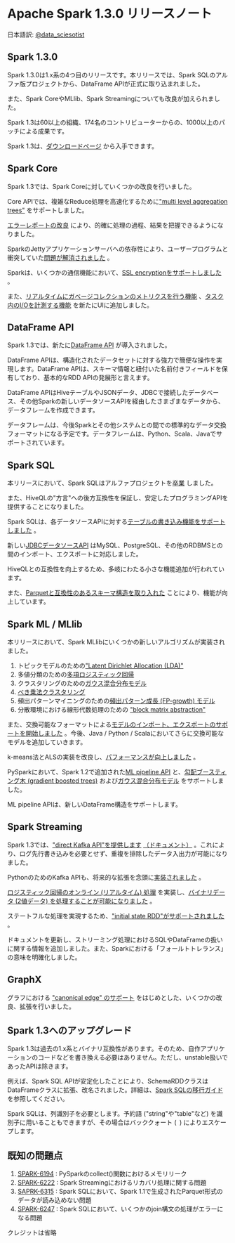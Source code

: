 # Apache Spark 1.3.0 リリースノート

日本語訳: [@data_sciesotist](https://twitter.com/data_sciesotist)

## Spark 1.3.0
Spark 1.3.0は1.x系の4つ目のリリースです。本リリースでは、Spark SQLのアルファ版プロジェクトから、DataFrame APIが正式に取り込まれました。

また、Spark CoreやMLlib、Spark Streamingについても改良が加えられました。

Spark 1.3は60以上の組織、174名のコントリビューターからの、1000以上のパッチによる成果です。

Spark 1.3は、[ダウンロードページ](https://spark.apache.org/downloads.html) から入手できます。

## Spark Core
Spark 1.3では、Spark Coreに対していくつかの改良を行いました。

Core APIでは、複雑なReduce処理を高速化するために["multi level aggregation trees"](https://issues.apache.org/jira/browse/SPARK-5430) をサポートしました。

[エラーレポートの改良](https://issues.apache.org/jira/browse/SPARK-5063) により、的確に処理の過程、結果を把握できるようになりました。

SparkのJettyアプリケーションサーバへの依存性により、ユーザープログラムと衝突していた[問題が解消されました](https://issues.apache.org/jira/browse/SPARK-3996) 。

Sparkは、いくつかの通信機能において、[SSL encryptionをサポートしました](https://issues.apache.org/jira/browse/SPARK-3883) 。

また、[リアルタイムにガベージコレクションのメトリクスを行う機能](https://issues.apache.org/jira/browse/SPARK-3428) 、[タスク内のI/Oを計測する機能](https://issues.apache.org/jira/browse/SPARK-4874) を新たにUIに追加しました。

## DataFrame API
Spark 1.3では、新たに[DataFrame API](https://spark.apache.org/docs/1.3.0/sql-programming-guide.html#dataframes) が導入されました。

DataFrame APIは、構造化されたデータセットに対する強力で簡便な操作を実現します。DataFrame APIは、スキーマ情報と紐付いた名前付きフィールドを保有しており、基本的なRDD APIの発展形と言えます。

DataFrame APIはHiveテーブルやJSONデータ、JDBCで接続したデータベース、その他Sparkの新しいデータソースAPIを経由したさまざまなデータから、データフレームを作成できます。

データフレームは、今後Sparkとその他システムとの間での標準的なデータ交換フォーマットになる予定です。データフレームは、Python、Scala、Javaでサポートされています。

## Spark SQL
本リリースにおいて、Spark SQLはアルファプロジェクトを[卒業](https://issues.apache.org/jira/browse/SPARK-5166) しました。

また、HiveQLの"方言"への後方互換性を保証し、安定したプログラミングAPIを提供することになりました。

Spark SQLは、各データソースAPIに対する[テーブルの書き込み機能をサポートしました](https://issues.apache.org/jira/browse/SPARK-5658) 。

新しい[JDBCデータソースAPI](https://issues.apache.org/jira/browse/SPARK-5472) はMySQL、PostgreSQL、その他のRDBMSとの間のインポート、エクスポートに対応しました。

HiveQLとの互換性を向上するため、多岐にわたる小さな機能追加が行われています。

また、[Parquetと互換性のあるスキーマ構造を取り入れた](https://issues.apache.org/jira/browse/SPARK-3851) ことにより、機能が向上しています。

## Spark ML / MLlib
本リリースにおいて、Spark MLlibにいくつかの新しいアルゴリズムが実装されました。

1. トピックモデルのための["Latent Dirichlet Allocation (LDA)"](https://issues.apache.org/jira/browse/SPARK-1405)
1. 多値分類のための[多項ロジスティック回帰](https://issues.apache.org/jira/browse/SPARK-2309)
1. クラスタリングのための[ガウス混合分布モデル](https://issues.apache.org/jira/browse/SPARK-5012)
1. [べき乗法クラスタリング](https://issues.apache.org/jira/browse/SPARK-4259)
1. 頻出パターンマイニングのための[頻出パターン成長 (FP-growth) モデル](https://issues.apache.org/jira/browse/SPARK-4001)
1. 分散環境における線形代数処理のための ["block matrix abstraction"](https://issues.apache.org/jira/browse/SPARK-4409)

また、交換可能なフォーマットによる[モデルのインポート、エクスポートのサポートを開始しました](https://issues.apache.org/jira/browse/SPARK-4587) 。今後、Java / Python / Scalaにおいてさらに交換可能なモデルを追加していきます。

k-means法とALSの実装を改良し、[パフォーマンスが向上しました](https://issues.apache.org/jira/browse/SPARK-3424,%20https://issues.apache.org/jira/browse/SPARK-3541) 。

PySparkにおいて、Spark 1.2で追加された[ML pipeline API](https://issues.apache.org/jira/browse/SPARK-4586) と、[勾配ブースティング木 (gradient boosted trees)](https://issues.apache.org/jira/browse/SPARK-5094) および[ガウス混合分布モデル](https://issues.apache.org/jira/browse/SPARK-5012) をサポートしました。

ML pipeline APIは、新しいDataFrame構造をサポートします。

## Spark Streaming
Spark 1.3では、["direct Kafka API"を提供します](https://issues.apache.org/jira/browse/SPARK-4964) [（ドキュメント）](http://spark.apache.org/docs/1.3.0/streaming-kafka-integration.html) 。これにより、ログ先行書き込みを必要とせず、重複を排除したデータ入出力が可能になりました。

PythonのためのKafka APIも、将来的な拡張を念頭に[実装されました](https://issues.apache.org/jira/browse/SPARK-5047) 。

[ロジスティック回帰のオンライン (リアルタイム) 処理](https://issues.apache.org/jira/browse/SPARK-4979) を実装し、[バイナリデータ (2値データ) を処理することが可能になりました](https://issues.apache.org/jira/browse/SPARK-4969) 。

ステートフルな処理を実現するため、["initial state RDD"がサポートされました](https://issues.apache.org/jira/browse/SPARK-3660) 。

ドキュメントを更新し、ストリーミング処理におけるSQLやDataFrameの扱いに関する情報を追加しました。また、Sparkにおける「フォールトトレランス」の意味を明確化しました。

## GraphX
グラフにおける ["canonical edge" のサポート](https://issues.apache.org/jira/browse/SPARK-4917) をはじめとした、いくつかの改良、拡張を行いました。

## Spark 1.3へのアップグレード
Spark 1.3は過去の1.x系とバイナリ互換性があります。そのため、自作アプリケーションのコードなどを書き換える必要はありません。ただし、unstable扱いであったAPIは除きます。

例えば、Spark SQL APIが安定化したことにより、SchemaRDDクラスはDataFrameクラスに拡張、改名されました。詳細は、[Spark SQLの移行ガイド](http://spark.apache.org/docs/1.3.0/sql-programming-guide.html#migration-guide) を参照してください。

Spark SQLは、列識別子を必要とします。予約語 ("string"や"table"など) を識別子に用いることもできますが、その場合はバッククォート (` `) によりエスケープします。

## 既知の問題点
1. [SPARK-6194](https://issues.apache.org/jira/browse/SPARK-6194) : PySparkのcollect()関数におけるメモリリーク
1. [SPARK-6222](https://issues.apache.org/jira/browse/SPARK-6222) : Spark Streamingにおけるリカバリ処理に関する問題
1. [SAPRK-6315](https://issues.apache.org/jira/browse/SPARK-6315) : Spark SQLにおいて、Spark 1.1で生成されたParquet形式のデータが読み込めない問題
1. [SPARK-6247](https://issues.apache.org/jira/browse/SPARK-6247) : Spark SQLにおいて、いくつかのjoin構文の処理がエラーになる問題

クレジットは省略
